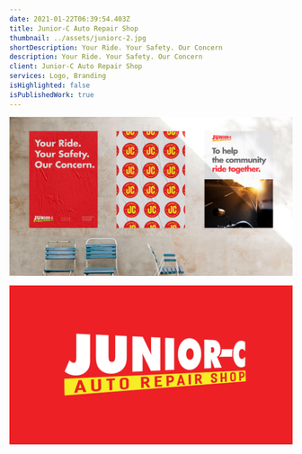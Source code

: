 ```yaml
---
date: 2021-01-22T06:39:54.403Z
title: Junior-C Auto Repair Shop
thumbnail: ../assets/juniorc-2.jpg
shortDescription: Your Ride. Your Safety. Our Concern
description: Your Ride. Your Safety. Our Concern
client: Junior-C Auto Repair Shop
services: Logo, Branding
isHighlighted: false
isPublishedWork: true
---
```

![branding](../assets/juniorc-1.jpg)

![juniorc logo](../assets/juniorc.jpg)
